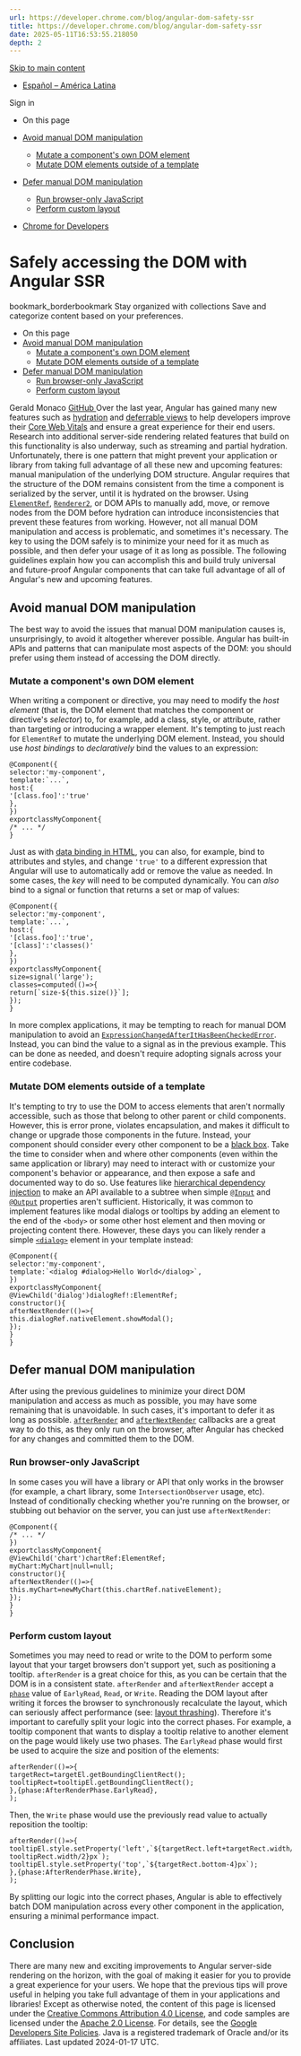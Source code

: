 ```yaml
---
url: https://developer.chrome.com/blog/angular-dom-safety-ssr
title: https://developer.chrome.com/blog/angular-dom-safety-ssr
date: 2025-05-11T16:53:55.218050
depth: 2
---
```


[ Skip to main content ](https://developer.chrome.com/blog/angular-dom-safety-ssr#main-content)
  * [Español – América Latina](https://developer.chrome.com/blog/angular-dom-safety-ssr?hl=es-419)

Sign in


  * On this page
  * [Avoid manual DOM manipulation](https://developer.chrome.com/blog/angular-dom-safety-ssr#avoid_manual_dom_manipulation)
    * [Mutate a component's own DOM element](https://developer.chrome.com/blog/angular-dom-safety-ssr#mutate_a_components_own_dom_element)
    * [Mutate DOM elements outside of a template](https://developer.chrome.com/blog/angular-dom-safety-ssr#mutate_dom_elements_outside_of_a_template)
  * [Defer manual DOM manipulation](https://developer.chrome.com/blog/angular-dom-safety-ssr#defer_manual_dom_manipulation)
    * [Run browser-only JavaScript](https://developer.chrome.com/blog/angular-dom-safety-ssr#run_browser-only_javascript)
    * [Perform custom layout](https://developer.chrome.com/blog/angular-dom-safety-ssr#perform_custom_layout)


  * [ Chrome for Developers ](https://developer.chrome.com/)


#  Safely accessing the DOM with Angular SSR 
bookmark_borderbookmark Stay organized with collections  Save and categorize content based on your preferences. 
  * On this page
  * [Avoid manual DOM manipulation](https://developer.chrome.com/blog/angular-dom-safety-ssr#avoid_manual_dom_manipulation)
    * [Mutate a component's own DOM element](https://developer.chrome.com/blog/angular-dom-safety-ssr#mutate_a_components_own_dom_element)
    * [Mutate DOM elements outside of a template](https://developer.chrome.com/blog/angular-dom-safety-ssr#mutate_dom_elements_outside_of_a_template)
  * [Defer manual DOM manipulation](https://developer.chrome.com/blog/angular-dom-safety-ssr#defer_manual_dom_manipulation)
    * [Run browser-only JavaScript](https://developer.chrome.com/blog/angular-dom-safety-ssr#run_browser-only_javascript)
    * [Perform custom layout](https://developer.chrome.com/blog/angular-dom-safety-ssr#perform_custom_layout)


Gerald Monaco 
[ GitHub ](https://github.com/devknoll)
Over the last year, Angular has gained many new features such as [hydration](https://angular.dev/guide/hydration) and [deferrable views](https://angular.dev/guide/defer) to help developers improve their [Core Web Vitals](https://web.dev/explore/learn-core-web-vitals) and ensure a great experience for their end users. Research into additional server-side rendering related features that build on this functionality is also underway, such as streaming and partial hydration.
Unfortunately, there is one pattern that might prevent your application or library from taking full advantage of all these new and upcoming features: manual manipulation of the underlying DOM structure. Angular requires that the structure of the DOM remains consistent from the time a component is serialized by the server, until it is hydrated on the browser. Using [`ElementRef`](https://angular.dev/api/core/ElementRef), [`Renderer2`](https://angular.dev/api/core/Renderer2), or DOM APIs to manually add, move, or remove nodes from the DOM before hydration can introduce inconsistencies that prevent these features from working.
However, not all manual DOM manipulation and access is problematic, and sometimes it's necessary. The key to using the DOM safely is to minimize your need for it as much as possible, and then defer your usage of it as long as possible. The following guidelines explain how you can accomplish this and build truly universal and future-proof Angular components that can take full advantage of all of Angular's new and upcoming features.
## Avoid manual DOM manipulation
The best way to avoid the issues that manual DOM manipulation causes is, unsurprisingly, to avoid it altogether wherever possible. Angular has built-in APIs and patterns that can manipulate most aspects of the DOM: you should prefer using them instead of accessing the DOM directly.
### Mutate a component's own DOM element
When writing a component or directive, you may need to modify the _host element_ (that is, the DOM element that matches the component or directive's _selector_) to, for example, add a class, style, or attribute, rather than targeting or introducing a wrapper element. It's tempting to just reach for `ElementRef` to mutate the underlying DOM element. Instead, you should use _host bindings_ to _declaratively_ bind the values to an expression:
```
@Component({
selector:'my-component',
template:`...`,
host:{
'[class.foo]':'true'
},
})
exportclassMyComponent{
/* ... */
}

```

Just as with [data binding in HTML](https://angular.io/guide/binding-syntax), you can also, for example, bind to attributes and styles, and change `'true'` to a different expression that Angular will use to automatically add or remove the value as needed.
In some cases, the _key_ will need to be computed dynamically. You can _also_ bind to a signal or function that returns a set or map of values:
```
@Component({
selector:'my-component',
template:`...`,
host:{
'[class.foo]':'true',
'[class]':'classes()'
},
})
exportclassMyComponent{
size=signal('large');
classes=computed(()=>{
return[`size-${this.size()}`];
});
}

```

In more complex applications, it may be tempting to reach for manual DOM manipulation to avoid an [`ExpressionChangedAfterItHasBeenCheckedError`](https://angular.dev/errors/NG0100). Instead, you can bind the value to a signal as in the previous example. This can be done as needed, and doesn't require adopting signals across your entire codebase.
### Mutate DOM elements outside of a template
It's tempting to try to use the DOM to access elements that aren't normally accessible, such as those that belong to other parent or child components. However, this is error prone, violates encapsulation, and makes it difficult to change or upgrade those components in the future.
Instead, your component should consider every other component to be a [black box](https://en.wikipedia.org/wiki/Black_box). Take the time to consider when and where other components (even within the same application or library) may need to interact with or customize your component's behavior or appearance, and then expose a safe and documented way to do so. Use features like [hierarchical dependency injection](https://angular.dev/guide/di/hierarchical-dependency-injection) to make an API available to a subtree when simple [`@Input`](https://angular.dev/api/core/Input) and [`@Output`](https://angular.dev/api/core/Output) properties aren't sufficient.
Historically, it was common to implement features like modal dialogs or tooltips by adding an element to the end of the `<body>` or some other host element and then moving or projecting content there. However, these days you can likely render a simple [`<dialog>`](https://developer.mozilla.org/docs/Web/HTML/Element/dialog) element in your template instead:
```
@Component({
selector:'my-component',
template:`<dialog #dialog>Hello World</dialog>`,
})
exportclassMyComponent{
@ViewChild('dialog')dialogRef!:ElementRef;
constructor(){
afterNextRender(()=>{
this.dialogRef.nativeElement.showModal();
});
}
}

```

## Defer manual DOM manipulation
After using the previous guidelines to minimize your direct DOM manipulation and access as much as possible, you may have some remaining that is unavoidable. In such cases, it's important to defer it as long as possible. [`afterRender`](https://angular.dev/api/core/afterRender) and [`afterNextRender`](https://angular.dev/api/core/afterNextRender) callbacks are a great way to do this, as they only run on the browser, after Angular has checked for any changes and committed them to the DOM.
### Run browser-only JavaScript
In some cases you will have a library or API that only works in the browser (for example, a chart library, some `IntersectionObserver` usage, etc). Instead of conditionally checking whether you're running on the browser, or stubbing out behavior on the server, you can just use `afterNextRender`:
```
@Component({
/* ... */
})
exportclassMyComponent{
@ViewChild('chart')chartRef:ElementRef;
myChart:MyChart|null=null;
constructor(){
afterNextRender(()=>{
this.myChart=newMyChart(this.chartRef.nativeElement);
});
}
}

```

### Perform custom layout
Sometimes you may need to read or write to the DOM to perform some layout that your target browsers don't support yet, such as positioning a tooltip. `afterRender` is a great choice for this, as you can be certain that the DOM is in a consistent state. `afterRender` and `afterNextRender` accept a [`phase`](https://angular.dev/api/core/AfterRenderPhase) value of `EarlyRead`, `Read`, or `Write`. Reading the DOM layout after writing it forces the browser to synchronously recalculate the layout, which can seriously affect performance (see: [layout thrashing](https://web.dev/articles/avoid-large-complex-layouts-and-layout-thrashing)). Therefore it's important to carefully split your logic into the correct phases.
For example, a tooltip component that wants to display a tooltip relative to another element on the page would likely use two phases. The `EarlyRead` phase would first be used to acquire the size and position of the elements:
```
afterRender(()=>{
targetRect=targetEl.getBoundingClientRect();
tooltipRect=tooltipEl.getBoundingClientRect();
},{phase:AfterRenderPhase.EarlyRead},
);

```

Then, the `Write` phase would use the previously read value to actually reposition the tooltip:
```
afterRender(()=>{
tooltipEl.style.setProperty('left',`${targetRect.left+targetRect.width/2-tooltipRect.width/2}px`);
tooltipEl.style.setProperty('top',`${targetRect.bottom-4}px`);
},{phase:AfterRenderPhase.Write},
);

```

By splitting our logic into the correct phases, Angular is able to effectively batch DOM manipulation across every other component in the application, ensuring a minimal performance impact.
## Conclusion
There are many new and exciting improvements to Angular server-side rendering on the horizon, with the goal of making it easier for you to provide a great experience for your users. We hope that the previous tips will prove useful in helping you take full advantage of them in your applications and libraries!
Except as otherwise noted, the content of this page is licensed under the [Creative Commons Attribution 4.0 License](https://creativecommons.org/licenses/by/4.0/), and code samples are licensed under the [Apache 2.0 License](https://www.apache.org/licenses/LICENSE-2.0). For details, see the [Google Developers Site Policies](https://developers.google.com/site-policies). Java is a registered trademark of Oracle and/or its affiliates.
Last updated 2024-01-17 UTC.

